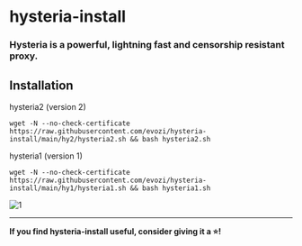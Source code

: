 # hysteria-install

### Hysteria is a powerful, lightning fast and censorship resistant proxy.

## Installation

 hysteria2 (version 2)

```
wget -N --no-check-certificate https://raw.githubusercontent.com/evozi/hysteria-install/main/hy2/hysteria2.sh && bash hysteria2.sh
```

 hysteria1 (version 1)

```
wget -N --no-check-certificate https://raw.githubusercontent.com/evozi/hysteria-install/main/hy1/hysteria1.sh && bash hysteria1.sh
```


![1](https://raw.githubusercontent.com/evozi/hysteria-install/main/media/intro.png)

---

**If you find hysteria-install useful, consider giving it a ⭐️!**